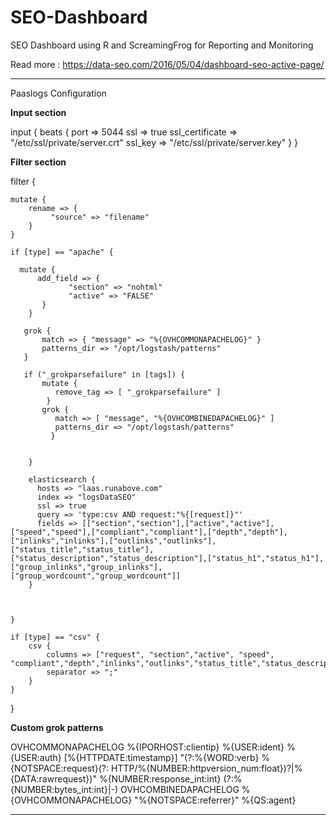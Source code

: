 # SEO-Dashboard
 SEO Dashboard using R and ScreamingFrog for Reporting and Monitoring 

Read more : https://data-seo.com/2016/05/04/dashboard-seo-active-page/


----------------------
Paaslogs Configuration

**Input section**

input {
  beats {
      port => 5044
          ssl => true
              ssl_certificate => "/etc/ssl/private/server.crt"
              ssl_key => "/etc/ssl/private/server.key"
   }
}

**Filter section**

filter {

    mutate {
        rename => {
             "source" => "filename"
        }
    }
	  
    if [type] == "apache" {  
	
      mutate {
          add_field => { 
                 "section" => "nohtml"
                 "active" => "FALSE"
           }
        }

       grok {
           match => { "message" => "%{OVHCOMMONAPACHELOG}" }
           patterns_dir => "/opt/logstash/patterns"
       }

       if ("_grokparsefailure" in [tags]) {
           mutate {
              remove_tag => [ "_grokparsefailure" ]
            }
           grok {
              match => [ "message", "%{OVHCOMBINEDAPACHELOG}" ]
              patterns_dir => "/opt/logstash/patterns"
             }


        }

        elasticsearch { 
      	  hosts => "laas.runabove.com" 
      	  index => "logsDataSEO" 
      	  ssl => true 
      	  query => 'type:csv AND request:"%{[request]}"'
      	  fields => [["section","section"],["active","active"],["speed","speed"],["compliant","compliant"],["depth","depth"],["inlinks","inlinks"],["outlinks","outlinks"],["status_title","status_title"],["status_description","status_description"],["status_h1","status_h1"],["group_inlinks","group_inlinks"],["group_wordcount","group_wordcount"]]
        }


	 
    }
	
    if [type] == "csv" {
  		csv {
  			columns => ["request", "section","active", "speed", "compliant","depth","inlinks","outlinks","status_title","status_description","status_h1","group_inlinks","group_wordcount"]
  			separator => ";"
  		} 
	}
	
}


**Custom grok patterns**

OVHCOMMONAPACHELOG %{IPORHOST:clientip} %{USER:ident} %{USER:auth} \[%{HTTPDATE:timestamp}\] "(?:%{WORD:verb} %{NOTSPACE:request}(?: HTTP/%{NUMBER:httpversion_num:float})?|%{DATA:rawrequest})" %{NUMBER:response_int:int} (?:%{NUMBER:bytes_int:int}|-)
OVHCOMBINEDAPACHELOG %{OVHCOMMONAPACHELOG} "%{NOTSPACE:referrer}" %{QS:agent}


---------------------------------



